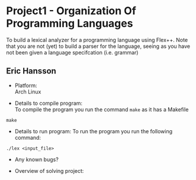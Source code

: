 # Project1 - Organization Of Programming Languages
To build a lexical analyzer for a programming language using Flex++. Note that you are not (yet) to build a parser for the language, 
seeing as you have not been given a language specifcation (i.e. grammar)

## **Eric Hansson**

- Platform:<br>
Arch Linux

- Details to compile program:<br>
To compile the program you run the command `make` as it has a Makefile<br>
```
make
```

- Details to run program: 
To run the program you run the following command:<br>
```
./lex <input_file>
```

- Any known bugs?

- Overview of solving project:

